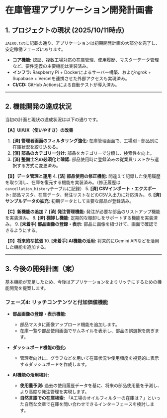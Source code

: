 # 在庫管理アプリケーション開発計画書

## 1. プロジェクトの現状 (2025/10/11時点)

`ZAIKO.txt`に記載の通り、アプリケーションは初期開発計画の大部分を完了し、安定稼働フェーズにあります。

*   **コア機能:** 認証、複数工場対応の在庫管理、使用履歴、マスターデータ管理など、要件定義の主要機能は実装済み。
*   **インフラ:** Raspberry Pi + Dockerによるサーバー構築、およびngrok + Supabase + Vercelを連携させた外部アクセスも実現済み。
*   **CI/CD:** GitHub Actionsによる自動テストが導入済み。

---

## 2. 機能開発の達成状況

当初の計画と現状の達成状況は以下の通りです。

**【A】UI/UX（使いやすさ）の改善**
1.  **[済] 管理者画面のフィルタリング強化:** 在庫管理画面で、工場別・部品別に在庫状況を絞り込める。
2.  **[済] 部品のカテゴリー分け:** 部品をカテゴリーで分類し、検索性を向上。
3.  **[済] 整備士名の必須化と確認:** 部品使用時に登録済みの従業員リストから選択する方式に変更済み。

**【B】データ管理と運用**
4.  **[済] 部品使用の修正機能:** 間違えて記録した使用履歴を取り消し、在庫を復元する機能を実装済み。（修正履歴は`cancellation_history`テーブルに記録）
5.  **[済] CSVインポート・エクスポート:** 部品マスタ、在庫データ、発注リストなどのCSV入出力に対応済み。
6.  **[済] サンプルデータの拡充:** 初期データとして主要な部品が登録済み。

**【C】新機能の追加**
7.  **[済] 発注管理機能:** 発注が必要な部品のリストアップ機能を実装済み。
8.  **[済] 棚卸し機能:** 定期的な棚卸しをサポートする機能を実装済み。
9.  **[未着手] 部品画像の登録・表示:** 部品に画像を紐づけて、画面で確認できるようにする。

**【D】将来的な拡張**
10. **[未着手] AI機能の活用:** 将来的にGemini APIなどを活用した機能を追加する。

---

## 3. 今後の開発計画（案）

基本機能が充足したため、今後はアプリケーションをよりリッチにするための機能開発を提案します。

### **フェーズ4: リッチコンテンツと付加価値機能**
*   **部品画像の登録・表示機能:**
    *   部品マスタに画像アップロード機能を追加します。
    *   在庫一覧や部品使用画面でサムネイルを表示し、部品の誤選択を防ぎます。

*   **ダッシュボード機能の強化:**
    *   管理者向けに、グラフなどを用いて在庫状況や使用頻度を視覚的に表示するダッシュボードを作成します。

*   **AI機能の活用検討:**
    *   **使用量予測:** 過去の使用履歴データを基に、将来の部品使用量を予測し、より高度な発注管理を実現します。
    *   **自然言語での在庫検索:** 「A工場のオイルフィルターの在庫は？」といった自然な文章で在庫を問い合わせできるインターフェースを検討します。
